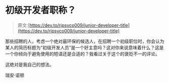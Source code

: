 # 初级开发者职称？

> 原文:[https://dev.to/rjpsyco009/junior-developer-title](https://dev.to/rjpsyco009/junior-developer-title)

那些招聘的人，考虑一个绝对最环保的候选人，在招聘一个初级职位时，你会认为某人的简历标题为“初级开发人员”是一个好主意吗？这对你来说意味着什么？这是一个你倾向于避免使用的短语还是合适的？我看过关于这个的褒贬不一的评论。

这绝对是我自己的想法。

瑞安·诺顿